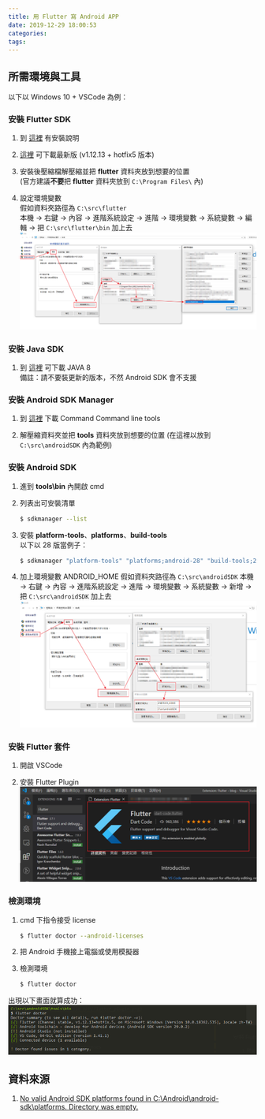 ```yaml
---
title: 用 Flutter 寫 Android APP
date: 2019-12-29 18:00:53
categories:
tags:
---
```


## 所需環境與工具

以下以 Windows 10 + VSCode 為例：

### 安裝 Flutter SDK

1. 到 [這裡](https://flutter.dev/docs/get-started/install/windows) 有安裝說明

2. [這裡](https://storage.googleapis.com/flutter_infra/releases/stable/windows/flutter_windows_v1.12.13+hotfix.5-stable.zip) 可下載最新版 (v1.12.13 + hotfix5 版本)

3. 安裝後壓縮檔解壓縮並把 **flutter** 資料夾放到想要的位置  
   (官方建議**不要**把 **flutter** 資料夾放到 ```C:\Program Files\``` 內)

4. 設定環境變數  
假如資料夾路徑為 ```C:\src\flutter```  
本機 -> 右鍵 -> 內容 -> 進階系統設定 -> 進階 -> 環境變數 -> 系統變數 -> 編輯 -> 把 ```C:\src\flutter\bin``` 加上去
![](./用-Flutter-寫-Android-APP/env_variable1.png)

### 安裝 Java SDK

1. 到 [這裡](https://www.oracle.com/technetwork/java/javase/downloads/jdk8-downloads-2133151.html) 可下載 JAVA 8  
備註：請不要裝更新的版本，不然 Android SDK 會不支援

### 安裝 Android SDK Manager

1. 到 [這裡](https://developer.android.com/studio/#command-tools) 下載 Command Command line tools

2. 解壓縮資料夾並把 **tools** 資料夾放到想要的位置
(在這裡以放到 ```C:\src\androidSDK``` 內為範例)

### 安裝 Android SDK

1. 進到 **tools\bin** 內開啟 cmd

2. 列表出可安裝清單

    ```bash
    $ sdkmanager --list
    ```

3. 安裝 **platform-tools**、**platforms**、**build-tools**  
以下以 28 版當例子：

    ```bash
    $ sdkmanager "platform-tools" "platforms;android-28" "build-tools;28.0.3"
    ```

4. 加上環境變數 ANDROID_HOME
假如資料夾路徑為 ```C:\src\androidSDK```
本機 -> 右鍵 -> 內容 -> 進階系統設定 -> 進階 -> 環境變數 -> 系統變數 -> 新增 -> 把 ```C:\src\androidSDK``` 加上去
![](./用-Flutter-寫-Android-APP/env_variable2.png)

### 安裝 Flutter 套件

1. 開啟 VSCode

2. 安裝 Flutter Plugin
![](./用-Flutter-寫-Android-APP/flutter_plugin.png)

### 檢測環境

1. cmd 下指令接受 license

    ```bash
    $ flutter doctor --android-licenses
    ```

2. 把 Android 手機接上電腦或使用模擬器

3. 檢測環境

    ```bash
    $ flutter doctor
    ```

出現以下畫面就算成功：
![](./用-Flutter-寫-Android-APP/flutter_doctor.png)


## 資料來源

1. [No valid Android SDK platforms found in C:\Android\android-sdk\platforms. Directory was empty.](https://github.com/flutter/flutter/issues/25397#issuecomment-483945640)
